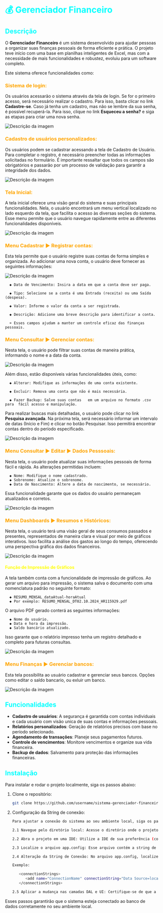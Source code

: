 # <span style="color: aqua"> 💰 Gerenciador Financeiro </span>

## <span style="color: aqua"> Descrição </span>

O **Gerenciador Financeiro** é um sistema desenvolvido para ajudar pessoas a organizar suas finanças pessoais de forma eficiente e prática. O projeto teve início com uma base em planilhas inteligentes de Excel, mas com a necessidade de mais funcionalidades e robustez, evoluiu para um software completo.

Este sistema oferece funcionalidades como:

### <span style="color:orange"> Sistema de login: </span>
Os usuários acessarão o sistema através da tela de login. Se for o primeiro acesso, será necessário realizar o cadastro. Para isso, basta clicar no link **Cadastre-se**. Caso já tenha um cadastro, mas não se lembre da sua senha, é possível recuperá-la. Para isso, clique no link **Esqueceu a senha?**  e siga as etapas para criar uma nova senha.

![Descrição da imagem](assets/imagens/tela_login.png)


### <span style="color:orange"> Cadastro de usuários personalizados: </span>
Os usuários podem se cadastrar acessando a tela de Cadastro de Usuário. Para completar o registro, é necessário preencher todas as informações solicitadas no formulário. É importante ressaltar que todos os campos são obrigatórios e passarão por um processo de validação para garantir a integridade dos dados.

![Descrição da imagem](assets/imagens/tela_cadastro.png)

### <span style="color:orange"> Tela Inicial: </span>

A tela inicial oferece uma visão geral do sistema e suas principais funcionalidades. Nela, o usuário encontrará um menu vertical localizado no lado esquerdo da tela, que facilita o acesso às diversas seções do sistema. Esse menu permite que o usuário navegue rapidamente entre as diferentes funcionalidades disponíveis.

![Descrição da imagem](assets/imagens/tela_inicial.png)

### <span style="color:orange"> Menu Cadastrar ▶  Registrar contas: </span>
Esta tela permite que o usuário registre suas contas de forma simples e organizada. Ao adicionar uma nova conta, o usuário deve fornecer as seguintes informações:

 ![Descrição da imagem](assets/imagens/tela_contas.png)

      ◆ Data de Vencimento: Insira a data em que a conta deve ser paga.
      
      ◆ Tipo: Selecione se a conta é uma Entrada (receita) ou uma Saída (despesa).

      ◆ Valor: Informe o valor da conta a ser registrada.

      ◆ Descrição: Adicione uma breve descrição para identificar a conta.

      ➠ Esses campos ajudam a manter um controle eficaz das finanças pessoais.
  

### <span style="color:orange"> Menu Consultar ▶ Gerenciar contas: </span>
 Nesta tela, o usuário pode filtrar suas contas de maneira prática, informando o nome e a data da conta. 

![Descrição da imagem](assets/imagens/tela_consulta_contas.png)

Além disso, estão disponíveis várias funcionalidades úteis, como: 

      ◆ Alterar: Modifique as informações de uma conta existente.

      ◆ Excluir: Remova uma conta que não é mais necessária.

      ◆ Fazer Backup: Salve suas contas   em um arquivo no formato .csv para  fácil acesso e manipulação.

Para realizar buscas mais detalhadas, o usuário pode clicar no link **Pesquisa avançada**. Na próxima tela, será necessário informar um intervalo de datas (Início e Fim) e clicar no botão Pesquisar. Isso permitirá encontrar contas dentro do período especificado.

![Descrição da imagem](assets/imagens/tela_pesquisa_avancada.png)


### <span style="color:orange"> Menu Consultar ▶ Editar ▶ Dados Pesssoais: </span>
Nesta tela, o usuário pode atualizar suas informações pessoais de forma fácil e rápida. As alterações permitidas incluem:

      ◆ Nome: Modifique o nome cadastrado.
      ◆ Sobrenome: Atualize o sobrenome.
      ◆ Data de Nascimento: Altere a data de nascimento, se necessário.

Essa funcionalidade garante que os dados do usuário permaneçam atualizados e corretos.

![Descrição da imagem](assets/imagens/tela_editar_usuarios.png)

### <span style="color: orange"> Menu Dashboards ▶ Resumos e Históricos: </span>
Nesta tela, o usuário terá uma visão geral de seus consumos passados e presentes, representados de maneira clara e visual por meio de gráficos interativos. Isso facilita a análise dos gastos ao longo do tempo, oferecendo uma perspectiva gráfica dos dados financeiros.

![Descrição da imagem](assets/imagens/tela_historicos.png)

#### <span style="color: yellow"> Função de Impressão de Gráficos </span>

A tela também conta com a funcionalidade de impressão de gráficos. Ao gerar um arquivo para impressão, o sistema salva o documento com uma nomenclatura padrão no seguinte formato:

      ◆ RESUMO_MENSAL_dataAtual-horaAtual
      ◆ Por exemplo: RESUMO_MENSAL_DT02.10.2024_HR115929.pdf

O arquivo PDF gerado conterá as seguintes informações:

      ◆ Nome do usuário.
      ◆ Data e hora da impressão.
      ◆ Saldo bancário atualizado.

Isso garante que o relatório impresso tenha um registro detalhado e completo para futuras consultas.

![Descrição da imagem](assets/imagens/pdf.png)

### <span style="color: orange"> Menu Finanças ▶ Gerenciar bancos: </span>
 Esta tela possibilita ao usuário cadastrar e gerenciar seus bancos. Opções como editar o saldo bancario, ou exluir um banco.

![Descrição da imagem](assets/imagens/tela_bancos.png)

## <span style="color: aqua"> Funcionalidades </span>

- **Cadastro de usuários**: A segurança é garantida com contas individuais e cada usuário com visão unica de suas contas e informações pessoais.
- **Relatórios personalizados**: Geração de relatórios precisos com base no período selecionado.
- **Agendamento de transações**: Planeje seus pagamentos futuros.
- **Controle de vencimentos**: Monitore vencimentos e organize sua vida financeira.
- **Backup de dados**: Salvamento para proteção das informações financeiras.

## <span style="color: aqua">  Instalação </span>

Para instalar e rodar o projeto localmente, siga os passos abaixo:

1. Clone o repositório:
   ```bash
   git clone https://github.com/username/sistema-gerenciador-financeiro.git

2. Configuração da String de conexão:
   ```bash
   Para ajustar a conexão do sistema ao seu ambiente local, siga os passos abaixo:

   2.1 Navegue pelo diretório local: Acesse o diretório onde o projeto está armazenado na sua máquina.

   2.2 Abra o projeto em uma IDE: Utilize a IDE de sua preferência (como Visual Studio, VSCode, etc.) para abrir o projeto.

   2.3 Localize o arquivo app.config: Esse arquivo contém a string de conexão com o banco de dados.

   2.4 Alteração da String de Conexão: No arquivo app.config, localize a string de conexão e substitua-a pela string correspondente ao seu ambiente local.

   Exemplo:

      <connectionStrings>
         <add name="ConnectionName" connectionString="Data Source=localhost;Initial Catalog=YourDatabase;Integrated Security=True;" providerName="System.Data.SqlClient" />
      </connectionStrings>

   2.5 Aplicar a mudança nas camadas DAL e UI: Certifique-se de que a string de conexão foi atualizada tanto na camada de Data Access Layer (DAL) quanto na camada de User Interface (UI), já que ambas dependem da configuração correta para acessar o banco de dados.

Esses passos garantirão que o sistema esteja conectado ao banco de dados corretamente no seu ambiente local.